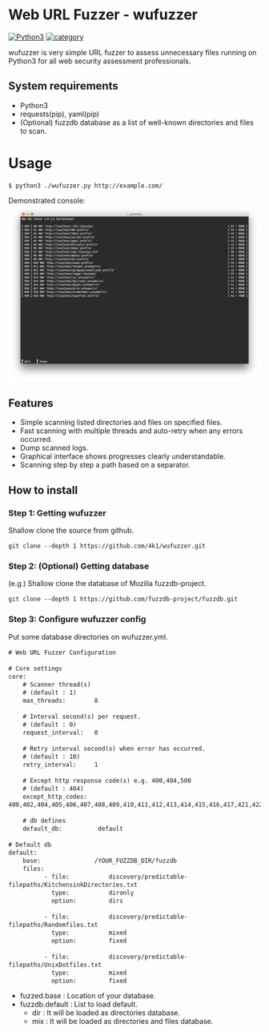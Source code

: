 # Web URL Fuzzer - wufuzzer

[![Python3](https://img.shields.io/badge/python-3.x-green.svg)](https://img.shields.io/badge/python-3.x-green.svg)
[![category](https://img.shields.io/badge/Category-WebAssessment-blue.svg)](https://img.shields.io/badge/Category-WebAssessment-blue.svg)

wufuzzer is very simple URL fuzzer to assess unnecessary files running on Python3 for all web security assessment professionals.

## System requirements

* Python3
* requests(pip), yaml(pip)
* (Optional) fuzzdb database as a list of well-known directories and files to scan.

# Usage
```
$ python3 ./wufuzzer.py http://example.com/
```

Demonstrated console:
![file](https://github.com/4k1/wufuzzer/blob/master/demo.png?raw=true)

## Features

* Simple scanning listed directories and files on specified files.
* Fast scanning with multiple threads and auto-retry when any errors occurred.
* Dump scanned logs.
* Graphical interface shows progresses clearly understandable.
* Scanning step by step a path based on a separator.

## How to install

### Step 1: Getting wufuzzer

Shallow clone the source from github.

```
git clone --depth 1 https://github.com/4k1/wufuzzer.git
```

### Step 2: (Optional) Getting database

(e.g.) Shallow clone the database of Mozilla fuzzdb-project.

```
git clone --depth 1 https://github.com/fuzzdb-project/fuzzdb.git
```

### Step 3: Configure wufuzzer config

Put some database directories on wufuzzer.yml.

```
# Web URL Fuzzer Configuration

# Core settings
core:
    # Scanner thread(s)
    # (default : 1)
    max_threads:        8
    
    # Interval second(s) per request. 
    # (default : 0)
    request_interval:   0
    
    # Retry interval second(s) when error has occurred.
    # (default : 10)
    retry_interval:     1
    
    # Except http response code(s) e.g. 400,404,500
    # (default : 404)
    except_http_codes:  400,402,404,405,406,407,408,409,410,411,412,413,414,415,416,417,421,422,423,424,426,451,500,501,502,503,504,505,506,507,508,509,510

    # db defines
    default_db:          default

# Default db
default:
    base:               /YOUR_FUZZDB_DIR/fuzzdb
    files:
          - file:           discovery/predictable-filepaths/KitchensinkDirectories.txt
            type:           dironly
            option:         dirs

          - file:           discovery/predictable-filepaths/Randomfiles.txt
            type:           mixed
            option:         fixed

          - file:           discovery/predictable-filepaths/UnixDotfiles.txt
            type:           mixed
            option:         fixed
```    
- fuzzed.base : Location of your database.
- fuzzdb.default : List to load default.
    - dir : It will be loaded as directories database.
    - mix : It will be loaded as directories and files database.
